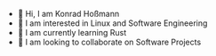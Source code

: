 - 👋 Hi, I am Konrad Hoßmann
- 👀 I am interested in Linux and Software Engineering
- 🌱 I am currently learning Rust
- 💞️ I am looking to collaborate on Software Projects
